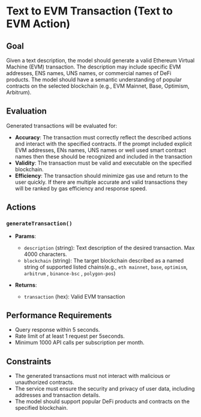 # Text to EVM Transaction (Text to EVM Action)

## Goal

Given a text description, the model should generate a valid Ethereum Virtual Machine (EVM) transaction. The description may include specific EVM addresses, ENS names, UNS names, or commercial names of DeFi products. The model should have a semantic understanding of popular contracts on the selected blockchain (e.g., EVM Mainnet, Base, Optimism, Arbitrum).

## Evaluation

Generated transactions will be evaluated for:
- **Accuracy**: The transaction must correctly reflect the described actions and interact with the specified contracts.  If the prompt included explicit EVM addresses, ENs names, UNS names or well used smart contract names then these should be recognized and included in the transaction 
- **Validity**: The transaction must be valid and executable on the specified blockchain.
- **Efficiency**: The transaction should minimize gas use and return to the user quickly. If there are multiple accurate and valid transactions they will be ranked by gas efficiency and response speed.

## Actions

### `generateTransaction()`
- **Params**:
  - `description` (string): Text description of the desired transaction. Max 4000 characters.
  - `blockchain` (string): The target blockchain described as a named string of supported listed chains(e.g., `eth mainnet`, `base`, `optimism`, `arbitrum` , `binance-bsc` , `polygon-pos`) 

- **Returns**:
  - `transaction` (hex):  Valid EVM transaction


## Performance Requirements
- Query response within 5 seconds.
- Rate limit of at least 1 request per 5seconds.
- Minimum 1000 API calls per subscription per month.

## Constraints
- The generated transactions must not interact with malicious or unauthorized contracts.
- The service must ensure the security and privacy of user data, including addresses and transaction details.
- The model should support popular DeFi products and contracts on the specified blockchain.
